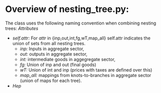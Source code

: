 # Overview of nesting_tree.py:
The class uses the following naming convention when combining nesting trees:
*Attributes*
  - *self.attr:* For *attr* in {inp,out,int,fg,wT,map_all} self.attr indicates the union of sets from all nesting trees. 
    * *inp:* Inputs in aggregate sector,
    * *out:* outputs in aggregate sector,
    * *int:* intermediate goods in aggegregate sector,
    * *fg:* Union of inp and out (final goods)
    * *wT:* Union of int and inp (prices with taxes are defined over this)
    * *map_all:* mappings from knots-to-branches in aggregate sector (union of maps for each tree).
  - *Hep*
